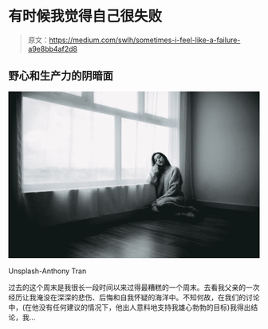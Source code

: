 # 有时候我觉得自己很失败

> 原文：<https://medium.com/swlh/sometimes-i-feel-like-a-failure-a9e8bb4af2d8>

## 野心和生产力的阴暗面

![](img/cfad83be87371487915c5e2669d58f49.png)

Unsplash-Anthony Tran

过去的这个周末是我很长一段时间以来过得最糟糕的一个周末。去看我父亲的一次经历让我淹没在深深的悲伤、后悔和自我怀疑的海洋中。不知何故，在我们的讨论中，(在他没有任何建议的情况下，他出人意料地支持我雄心勃勃的目标)我得出结论，我…